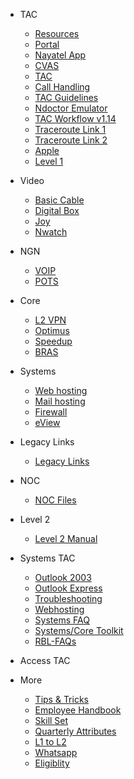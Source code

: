 - TAC

  - [Resources](TAC.md)
  - [Portal](portal.md)
  - [Nayatel App](nayatelapp.md)
  - [CVAS](cvas.md)
  - [TAC](TAC.md)
  - [Call Handling](http://knowledge.dsl.net.pk/troubleshooting/Callhandling.htm)
  - [TAC Guidelines](http://knowledge.dsl.net.pk/TACGuidelines_v1.8.pdf)
  - [Ndoctor Emulator](http://knowledge.dsl.net.pk/Ndoctor/index.html)
  - [TAC Workflow v1.14](http://knowledge.dsl.net.pk/TAC%20L1%20TroubleShooting%20Guide%20V%201.14.docx)
  - [Traceroute Link 1](https://network-tools.webwiz.net/traceroute.htm)
  - [Traceroute Link 2](https://centralops.net/co/)
  - [Apple](apple.md)
  - [Level 1](level1.md)



- Video

  - [Basic Cable](basic.md)
  - [Digital Box](digital.md)
  - [Joy](joy.md)
  - [Nwatch](nwatch.md)

- NGN

  - [VOIP](voip.md)
  - [POTS](pots.md)



- Core

  - [L2 VPN](l2vpn.md)
  - [Optimus](optimus.md)
  - [Speedup](speedup.md)
  - [BRAS](bras.md)


- Systems

  - [Web hosting](webhosting.md)
  - [Mail hosting](mail.md)
  - [Firewall](firewall.md)
  - [eView](eview.md)

- Legacy Links
  - [Legacy Links](legacy-links.md)




- NOC
  - [NOC Files](noc.md)

- Level 2
  - [Level 2 Manual](https://docs.google.com/document/d/1I-CNR_mg6JUH2JvvIPpvrXJIF8cj7KYO/edit?usp=sharing&ouid=102631932253348495210&rtpof=true&sd=true)

- Systems TAC
  - [Outlook 2003](http://knowledge.dsl.net.pk/troubleshooting/systems/outlook2003.htm)
  - [Outlook Express](http://knowledge.dsl.net.pk/troubleshooting/systems/OutlookExpress.htm)
  - [Troubleshooting](http://knowledge.dsl.net.pk/troubleshooting/systems/troubleshooting.htm)
  - [Webhosting](http://knowledge.dsl.net.pk/troubleshooting/systems/web.htm)
  - [Systems FAQ](http://knowledge.dsl.net.pk/troubleshooting/systems/faq.htm)
  - [Systems/Core Toolkit](http://knowledge.dsl.net.pk/Core-Systems_TAC_Level2Support_ToolKitv1.xlsx)
  - [RBL-FAQs](http://knowledge.dsl.net.pk/RBL-FAQ.htm)

- Access TAC

- More

  - [Tips & Tricks](tips.md)
  - [Employee Handbook](https://drive.google.com/file/d/1yusHlAuYFDjdajiVlfXzGtVsUhSXIKUq/view)
  - [Skill Set](https://drive.google.com/file/d/1yvVYMa1sOsgu02IW7yAblXqqaxrLtVdk/view)
  - [Quarterly Attributes](https://docs.google.com/spreadsheets/d/1yyZHBKDKJ9AsH6MsC7jVdluYumjcLg9v/edit#gid=2019745594)
  - [L1 to L2](https://docs.google.com/document/d/1yrnKJ9d23fmYqvKHNPZME00v6jHVgLEI/edit)
  - [Whatsapp](what.md)
  - [Eligiblity](https://docs.google.com/document/d/1yrFElCFTVlmowiW8lu6MimAua1KkRuYP/edit)
